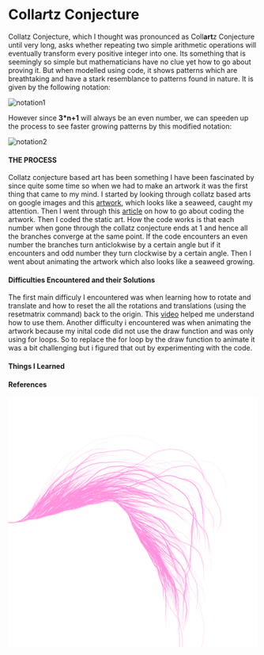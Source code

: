 # Colla*r*tz Conjecture
Collatz Conjecture, which I thought was pronounced as Coll**art**z Conjecture until very long, asks whether repeating two simple arithmetic operations will eventually transform every positive integer into one. Its something that is seemingly so simple but mathematicians have no clue yet how to go about proving it. But when modelled using code, it shows patterns which are breathtaking and have a stark resemblance to patterns found in nature. It is given by the following notation:

![notation1](https://wikimedia.org/api/rest_v1/media/math/render/svg/ec22031bdc2a1ab2e4effe47ae75a836e7dea459)

However since **3*n+1** will always be an even number, we can speeden up the process to see faster growing patterns by this modified notation:

![notation2](https://wikimedia.org/api/rest_v1/media/math/render/svg/ae238aa62598cce67c57371012b818b65d1ad6e3)

#### THE PROCESS
Collatz conjecture based art has been something I have been fascinated by since quite some time so when we had to make an artwork it was the first thing that came to my mind. I started by looking through collatz based arts on google images and this [artwork][1], which looks like a seaweed, caught my attention. Then I went through this [article][2] on how to go about coding the artwork. Then I coded the static art. How the code works is that each number when gone through the collatz conjecture ends at 1 and hence all the branches converge at the same point. If the code encounters an even number the branches turn anticlokwise by a certain angle but if it encounters and odd number they turn clockwise by a certain angle. Then I went about animating the artwork which also looks like a seaweed growing.


#### Difficulties Encountered and their Solutions
The first main difficuly I encountered was when learning how to rotate and translate and how to reset the all the rotations and translations (using the resetmatrix command) back to the origin. This [video][3] helped me understand how to use them. Another difficulty i encountered was when animating the artwork because my inital code did not use the draw function and was only using for loops. So to replace the for loop by the draw function to animate it was a bit challenging but i figured that out by experimenting with the code.

#### Things I Learned


#### References
[1]: https://www.pinterest.com/pin/708050372657216224/ 'Title'
[2]: https://opencurve.info/the-collatz-conjecture/ 'Title'
[3]: https://www.youtube.com/watch?v=EYLWxwo1Ed8 'Title'




![collatz_conjecture](https://github.com/faizanraza09/introToIM/blob/main/Feb8/collatz.png)


